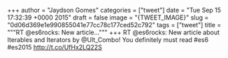 
+++
author = "Jaydson Gomes"
categories = ["tweet"]
date = "Tue Sep 15 17:32:39 +0000 2015"
draft = false
image = "{TWEET_IMAGE}"
slug = "0d06d369e1e990855041e77cc78c177ced52c792"
tags = ["tweet"]
title = """RT @es6rocks: New article..."""
+++
RT @es6rocks: New article about Iterables and Iterators by @Ult_Combo! You definitely must read #es6 #es2015 http://t.co/UfHx2LQ22S
